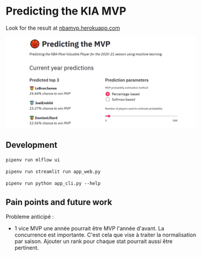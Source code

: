 # Predicting the KIA MVP

Look for the result at [nbamvp.herokuapp.com](https://nbamvp.herokuapp.com)

![](static/img/screenshot.JPG)

## Development

```pipenv run mlflow ui```

```pipenv run streamlit run app_web.py```

```pipenv run python app_cli.py --help```

## Pain points and future work

Probleme anticipé :
- 1 vice MVP une année pourrait être MVP l'année d'avant. La concurrence est importante. C'est cela que vise à traiter la normalisation par saison. Ajouter un rank pour chaque stat pourrait aussi être pertinent.